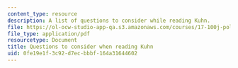 ```yaml
---
content_type: resource
description: A list of questions to consider while reading Kuhn.
file: https://ol-ocw-studio-app-qa.s3.amazonaws.com/courses/17-100j-political-economy-i-spring-2016/0fe19e1f3c92d7ecbbbf164a31644602_MIT17_100JS16_Kuhn_Ques.pdf
file_type: application/pdf
resourcetype: Document
title: Questions to consider when reading Kuhn
uid: 0fe19e1f-3c92-d7ec-bbbf-164a31644602
---
```

